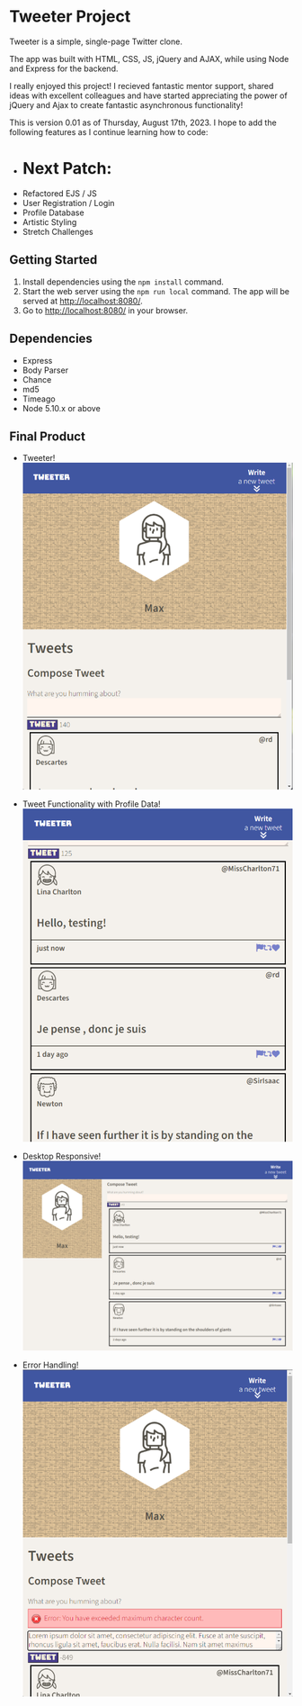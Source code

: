 # Tweeter Project

Tweeter is a simple, single-page Twitter clone.

The app was built with HTML, CSS, JS, jQuery and AJAX, while using Node and Express for the backend.

I really enjoyed this project! I recieved fantastic mentor support, shared ideas with excellent colleagues and have started appreciating the power of jQuery and Ajax to create fantastic asynchronous functionality!

This is version 0.01 as of Thursday, August 17th, 2023. I hope to add the following features as I continue learning how to code:

- # Next Patch:
- Refactored EJS / JS
- User Registration / Login
- Profile Database
- Artistic Styling
- Stretch Challenges

## Getting Started

1. Install dependencies using the `npm install` command.
2. Start the web server using the `npm run local` command. The app will be served at <http://localhost:8080/>.
3. Go to <http://localhost:8080/> in your browser.

## Dependencies

- Express
- Body Parser
- Chance
- md5
- Timeago
- Node 5.10.x or above

## Final Product

- Tweeter!
  !["Tweeter!"](https://github.com/MaxEdgington/tweeter/blob/master/public/images/Tweeter%20Images/Tweeter.png)

- Tweet Functionality with Profile Data!
  !["Tweet Functionality with Profile Data!"](https://github.com/MaxEdgington/tweeter/blob/master/public/images/Tweeter%20Images/Tweet-container.png)

- Desktop Responsive!
  !["Desktop Responsive!"](https://github.com/MaxEdgington/tweeter/blob/master/public/images/Tweeter%20Images/Desktop-responsive.png)

- Error Handling!
  !["Error Handling!"](https://github.com/MaxEdgington/tweeter/blob/master/public/images/Tweeter%20Images/Error-handling.png)
